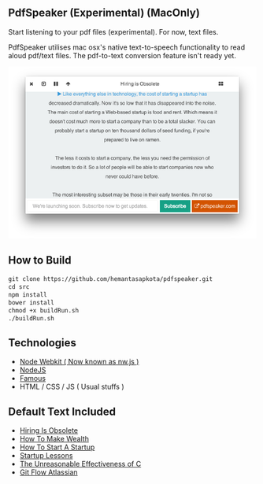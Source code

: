 ## PdfSpeaker  (Experimental) (MacOnly) ##
Start listening to your pdf files (experimental). For now, text files.

PdfSpeaker utilises mac osx's native text-to-speech functionality
to read aloud pdf/text files. The pdf-to-text conversion feature isn't
ready yet.

![SS](ss.png)

## How to Build ##
```
git clone https://github.com/hemantasapkota/pdfspeaker.git
cd src
npm install
bower install
chmod +x buildRun.sh
./buildRun.sh
```

## Technologies ##
* [Node Webkit ( Now known as nw.js )](https://github.com/nwjs/nw.js/)
* [NodeJS](http://nodejs.org/)
* [Famous](https://github.com/Famous/famous)
* HTML / CSS / JS ( Usual stuffs )

## Default Text Included ##
* [Hiring Is Obsolete](http://www.paulgraham.com/hiring.html)
* [How To Make Wealth](http://www.paulgraham.com/wealth.html)
* [How To Start A Startup](http://www.paulgraham.com/start.html)
* [Startup Lessons](http://paulgraham.com/startuplessons.html)
* [The Unreasonable Effectiveness of C](http://damienkatz.net/2013/01/the_unreasonable_effectiveness_of_c.html)
* [Git Flow Atlassian](https://www.atlassian.com/git/tutorials/comparing-workflows/feature-branch-workflow)

